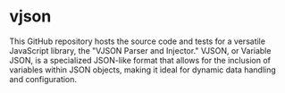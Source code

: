 # vjson
This GitHub repository hosts the source code and tests for a versatile JavaScript library, the "VJSON Parser and Injector." VJSON, or Variable JSON, is a specialized JSON-like format that allows for the inclusion of variables within JSON objects, making it ideal for dynamic data handling and configuration.
